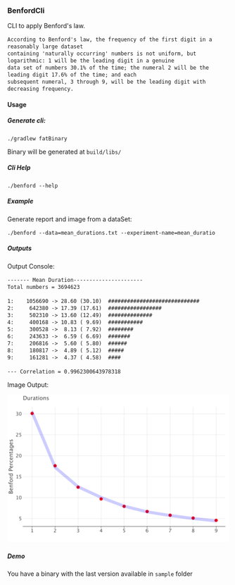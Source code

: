 ### BenfordCli
CLI to apply Benford's law.

```
According to Benford's law, the frequency of the first digit in a reasonably large dataset
containing 'naturally occurring' numbers is not uniform, but logarithmic: 1 will be the leading digit in a genuine
data set of numbers 30.1% of the time; the numeral 2 will be the leading digit 17.6% of the time; and each
subsequent numeral, 3 through 9, will be the leading digit with decreasing frequency.
```

#### Usage

##### Generate cli:
```
./gradlew fatBinary
```
Binary will be generated at `build/libs/`

##### Cli Help
```
./benford --help
```


##### Example
Generate report and image from a dataSet:
```
./benford --data=mean_durations.txt --experiment-name=mean_duratio
```
##### Outputs
Output Console:
```
------- Mean Duration----------------------
Total numbers = 3694623

1:    1056690 -> 28.60 (30.10)  #############################
2:     642380 -> 17.39 (17.61)  #################
3:     502310 -> 13.60 (12.49)  ##############
4:     400168 -> 10.83 ( 9.69)  ###########
5:     300528 ->  8.13 ( 7.92)  ########
6:     243633 ->  6.59 ( 6.69)  #######
7:     206816 ->  5.60 ( 5.80)  ######
8:     180817 ->  4.89 ( 5.12)  #####
9:     161281 ->  4.37 ( 4.58)  ####

--- Correlation = 0.9962300643978318

```

Image Output:

![Image generated](/sample/example.png)

##### Demo
You have a binary with the last version available in `sample` folder

